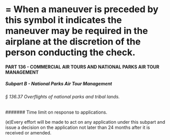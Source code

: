 
# = When a maneuver is preceded by this symbol it indicates the maneuver may be required in the airplane at the discretion of the person conducting the check.
#### PART 136 - COMMERCIAL AIR TOURS AND NATIONAL PARKS AIR TOUR MANAGEMENT
##### Subpart B - National Parks Air Tour Management
###### § 136.37 Overflights of national parks and tribal lands.
####### Time limit on response to applications.

(e)Every effort will be made to act on any application under this subpart and issue a decision on the application not later than 24 months after it is received or amended.
